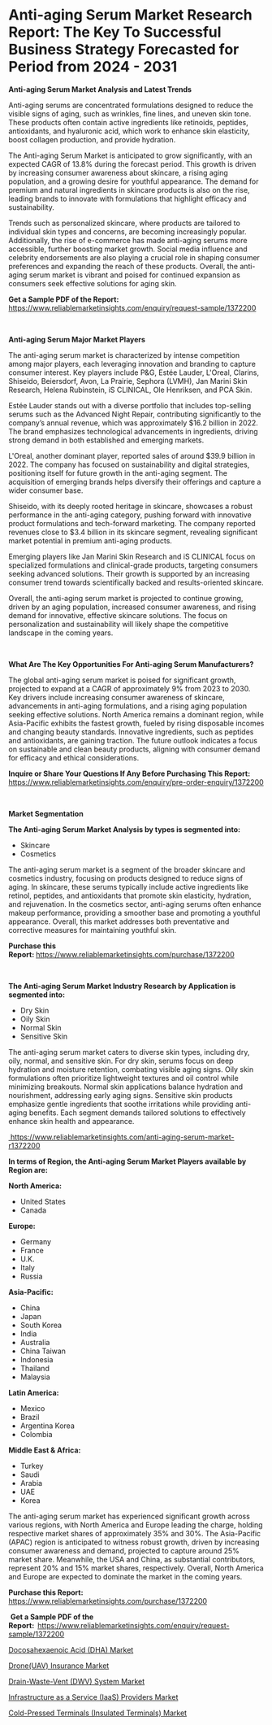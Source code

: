 <p><h1>Anti-aging Serum Market Research Report: The Key To Successful Business Strategy Forecasted for Period from 2024 - 2031</h1></p><p><strong>Anti-aging Serum Market Analysis and Latest Trends</strong></p>
<p><p>Anti-aging serums are concentrated formulations designed to reduce the visible signs of aging, such as wrinkles, fine lines, and uneven skin tone. These products often contain active ingredients like retinoids, peptides, antioxidants, and hyaluronic acid, which work to enhance skin elasticity, boost collagen production, and provide hydration. </p><p>The Anti-aging Serum Market is anticipated to grow significantly, with an expected CAGR of 13.8% during the forecast period. This growth is driven by increasing consumer awareness about skincare, a rising aging population, and a growing desire for youthful appearance. The demand for premium and natural ingredients in skincare products is also on the rise, leading brands to innovate with formulations that highlight efficacy and sustainability. </p><p>Trends such as personalized skincare, where products are tailored to individual skin types and concerns, are becoming increasingly popular. Additionally, the rise of e-commerce has made anti-aging serums more accessible, further boosting market growth. Social media influence and celebrity endorsements are also playing a crucial role in shaping consumer preferences and expanding the reach of these products. Overall, the anti-aging serum market is vibrant and poised for continued expansion as consumers seek effective solutions for aging skin.</p></p>
<p><strong>Get a Sample PDF of the Report:&nbsp;</strong> <a href="https://www.reliablemarketinsights.com/enquiry/request-sample/1372200?utm_campaign=1340&utm_medium=2&utm_source=Github&utm_content=ia&utm_term=11102024&utm_id=anti-aging-serum">https://www.reliablemarketinsights.com/enquiry/request-sample/1372200</a></p>
<p>&nbsp;</p>
<p><strong>Anti-aging Serum Major Market Players</strong></p>
<p><p>The anti-aging serum market is characterized by intense competition among major players, each leveraging innovation and branding to capture consumer interest. Key players include P&G, Estée Lauder, L'Oreal, Clarins, Shiseido, Beiersdorf, Avon, La Prairie, Sephora (LVMH), Jan Marini Skin Research, Helena Rubinstein, iS CLINICAL, Ole Henriksen, and PCA Skin.</p><p>Estée Lauder stands out with a diverse portfolio that includes top-selling serums such as the Advanced Night Repair, contributing significantly to the company’s annual revenue, which was approximately $16.2 billion in 2022. The brand emphasizes technological advancements in ingredients, driving strong demand in both established and emerging markets.</p><p>L'Oreal, another dominant player, reported sales of around $39.9 billion in 2022. The company has focused on sustainability and digital strategies, positioning itself for future growth in the anti-aging segment. The acquisition of emerging brands helps diversify their offerings and capture a wider consumer base.</p><p>Shiseido, with its deeply rooted heritage in skincare, showcases a robust performance in the anti-aging category, pushing forward with innovative product formulations and tech-forward marketing. The company reported revenues close to $3.4 billion in its skincare segment, revealing significant market potential in premium anti-aging products.</p><p>Emerging players like Jan Marini Skin Research and iS CLINICAL focus on specialized formulations and clinical-grade products, targeting consumers seeking advanced solutions. Their growth is supported by an increasing consumer trend towards scientifically backed and results-oriented skincare.</p><p>Overall, the anti-aging serum market is projected to continue growing, driven by an aging population, increased consumer awareness, and rising demand for innovative, effective skincare solutions. The focus on personalization and sustainability will likely shape the competitive landscape in the coming years.</p></p>
<p>&nbsp;</p>
<p><strong>What Are The Key Opportunities For Anti-aging Serum Manufacturers?</strong></p>
<p><p>The global anti-aging serum market is poised for significant growth, projected to expand at a CAGR of approximately 9% from 2023 to 2030. Key drivers include increasing consumer awareness of skincare, advancements in anti-aging formulations, and a rising aging population seeking effective solutions. North America remains a dominant region, while Asia-Pacific exhibits the fastest growth, fueled by rising disposable incomes and changing beauty standards. Innovative ingredients, such as peptides and antioxidants, are gaining traction. The future outlook indicates a focus on sustainable and clean beauty products, aligning with consumer demand for efficacy and ethical considerations.</p></p>
<p><strong>Inquire or Share Your Questions If Any Before Purchasing This Report:</strong> <a href="https://www.reliablemarketinsights.com/enquiry/pre-order-enquiry/1372200?utm_campaign=1340&utm_medium=2&utm_source=Github&utm_content=ia&utm_term=11102024&utm_id=anti-aging-serum">https://www.reliablemarketinsights.com/enquiry/pre-order-enquiry/1372200</a></p>
<p>&nbsp;</p>
<p><strong>Market Segmentation</strong></p>
<p><strong>The Anti-aging Serum Market Analysis by types is segmented into:</strong></p>
<p><ul><li>Skincare</li><li>Cosmetics</li></ul></p>
<p><p>The anti-aging serum market is a segment of the broader skincare and cosmetics industry, focusing on products designed to reduce signs of aging. In skincare, these serums typically include active ingredients like retinol, peptides, and antioxidants that promote skin elasticity, hydration, and rejuvenation. In the cosmetics sector, anti-aging serums often enhance makeup performance, providing a smoother base and promoting a youthful appearance. Overall, this market addresses both preventative and corrective measures for maintaining youthful skin.</p></p>
<p><strong>Purchase this Report:&nbsp;</strong><a href="https://www.reliablemarketinsights.com/purchase/1372200?utm_campaign=1340&utm_medium=2&utm_source=Github&utm_content=ia&utm_term=11102024&utm_id=anti-aging-serum">https://www.reliablemarketinsights.com/purchase/1372200</a></p>
<p>&nbsp;</p>
<p><strong>The Anti-aging Serum Market Industry Research by Application is segmented into:</strong></p>
<p><ul><li>Dry Skin</li><li>Oily Skin</li><li>Normal Skin</li><li>Sensitive Skin</li></ul></p>
<p><p>The anti-aging serum market caters to diverse skin types, including dry, oily, normal, and sensitive skin. For dry skin, serums focus on deep hydration and moisture retention, combating visible aging signs. Oily skin formulations often prioritize lightweight textures and oil control while minimizing breakouts. Normal skin applications balance hydration and nourishment, addressing early aging signs. Sensitive skin products emphasize gentle ingredients that soothe irritations while providing anti-aging benefits. Each segment demands tailored solutions to effectively enhance skin health and appearance.</p></p>
<p><a href="https://www.reliablemarketinsights.com/anti-aging-serum-market-r1372200?utm_campaign=1340&utm_medium=2&utm_source=Github&utm_content=ia&utm_term=11102024&utm_id=anti-aging-serum">&nbsp;https://www.reliablemarketinsights.com/anti-aging-serum-market-r1372200</a></p>
<p><strong>In terms of Region, the Anti-aging Serum Market Players available by Region are:</strong></p>
<p>
    <p> <strong> North America: </strong>
        <ul>
            <li>United States</li>
            <li>Canada</li>
        </ul>
        </p> 
    <p> <strong> Europe: </strong>
        <ul>
            <li>Germany</li>
            <li>France</li>
            <li>U.K.</li>
            <li>Italy</li>
            <li>Russia</li>
        </ul>
        </p> 
    <p> <strong> Asia-Pacific: </strong>
        <ul>
            <li>China</li>
            <li>Japan</li>
            <li>South Korea</li>
            <li>India</li>
            <li>Australia</li>
            <li>China Taiwan</li>
            <li>Indonesia</li>
            <li>Thailand</li>
            <li>Malaysia</li>
        </ul>
        </p> 
    <p> <strong> Latin America: </strong>
        <ul>
            <li>Mexico</li>
            <li>Brazil</li>
            <li>Argentina Korea</li>
            <li>Colombia</li>
        </ul>
        </p> 
    <p> <strong> Middle East & Africa: </strong>
        <ul>
            <li>Turkey</li>
            <li>Saudi</li>
            <li>Arabia</li>
            <li>UAE</li>
            <li>Korea</li>
        </ul>
    </p>
    </p>
<p><p>The anti-aging serum market has experienced significant growth across various regions, with North America and Europe leading the charge, holding respective market shares of approximately 35% and 30%. The Asia-Pacific (APAC) region is anticipated to witness robust growth, driven by increasing consumer awareness and demand, projected to capture around 25% market share. Meanwhile, the USA and China, as substantial contributors, represent 20% and 15% market shares, respectively. Overall, North America and Europe are expected to dominate the market in the coming years.</p></p>
<p><strong>Purchase this Report: </strong><a href="https://www.reliablemarketinsights.com/purchase/1372200?utm_campaign=1340&utm_medium=2&utm_source=Github&utm_content=ia&utm_term=11102024&utm_id=anti-aging-serum">https://www.reliablemarketinsights.com/purchase/1372200</a></p>
<p>&nbsp;<strong>Get a Sample PDF of the Report:&nbsp;&nbsp;</strong><a href="https://www.reliablemarketinsights.com/enquiry/request-sample/1372200?utm_campaign=1340&utm_medium=2&utm_source=Github&utm_content=ia&utm_term=11102024&utm_id=anti-aging-serum">https://www.reliablemarketinsights.com/enquiry/request-sample/1372200</a></p>
<p><strong></strong></p>
<p><p><a href="https://www.linkedin.com/pulse/future-docosahexaenoic-acid-dha-market-global-forecast-trends-eyg2e?utm_campaign=1340&utm_medium=2&utm_source=Github&utm_content=ia&utm_term=11102024&utm_id=anti-aging-serum">Docosahexaenoic Acid (DHA) Market</a></p><p><a href="https://www.linkedin.com/pulse/insights-droneuav-insurance-market-size-which-expanding-2gr7f?utm_campaign=1340&utm_medium=2&utm_source=Github&utm_content=ia&utm_term=11102024&utm_id=anti-aging-serum">Drone(UAV) Insurance Market</a></p><p><a href="https://www.linkedin.com/pulse/key-drivers-drain-waste-vent-dwv-system-market-trends-future-outlook-oit0f?utm_campaign=1340&utm_medium=2&utm_source=Github&utm_content=ia&utm_term=11102024&utm_id=anti-aging-serum">Drain-Waste-Vent (DWV) System Market</a></p><p><a href="https://www.linkedin.com/pulse/trends-global-infrastructure-service-iaas-providers-market-7heff?utm_campaign=1340&utm_medium=2&utm_source=Github&utm_content=ia&utm_term=11102024&utm_id=anti-aging-serum">Infrastructure as a Service (IaaS) Providers Market</a></p><p><a href="https://www.linkedin.com/pulse/cold-pressed-terminals-insulated-market-strategic-insights-product-rtmhf?utm_campaign=1340&utm_medium=2&utm_source=Github&utm_content=ia&utm_term=11102024&utm_id=anti-aging-serum">Cold-Pressed Terminals (Insulated Terminals) Market</a></p></p>